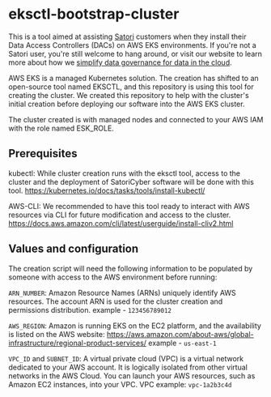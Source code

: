 # eksctl-bootstrap-cluster

This is a tool aimed at assisting [Satori](https://satoricyber.com) customers when they install their Data Access Controllers (DACs) on AWS EKS environments. If you're not a Satori user, you're still welcome to hang around, or visit our website to learn more about how we [simplify data governance for data in the cloud](https://satoricyber.com).

AWS EKS is a managed Kubernetes solution. The creation has shifted to an open-source tool named EKSCTL, and this repository is using this tool for creating the cluster. We created this repository to help with the cluster's initial creation before deploying our software into the AWS EKS cluster.

The cluster created is with managed nodes and connected to your AWS IAM with the role named ESK_ROLE.

## Prerequisites
kubectl: While cluster creation runs with the eksctl tool, access to the cluster and the deployment of SatoriCyber software will be done with this tool.
https://kubernetes.io/docs/tasks/tools/install-kubectl/

AWS-CLI: We recommended to have this tool ready to interact with AWS resources via CLI for future modification and access to the cluster.
https://docs.aws.amazon.com/cli/latest/userguide/install-cliv2.html

## Values and configuration

The creation script will need the following information to be populated by someone with access to the AWS environment before running:

`ARN_NUMBER`: Amazon Resource Names (ARNs) uniquely identify AWS resources. The account ARN is used for the cluster creation and permissions distribution.
example - `123456789012`

`AWS_REGION`: Amazon is running EKS on the EC2 platform, and the availability is listed on the AWS website: https://aws.amazon.com/about-aws/global-infrastructure/regional-product-services/
example - `us-east-1`

`VPC_ID` and `SUBNET_ID`:  A virtual private cloud (VPC) is a virtual network dedicated to your AWS account. It is logically isolated from other virtual networks in the AWS Cloud. You can launch your AWS resources, such as Amazon EC2 instances, into your VPC.
VPC example: `vpc-1a2b3c4d`


